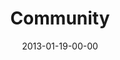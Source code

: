 ---
layout: message
category: message
series: "Saints & Scoundrels"
title: "Community"
date: 2013-01-19-00-00
message_id: 764
audio: "http://s3.amazonaws.com/crossroads-media/messages/audio/saintsandscoundrels-03.mp3"
audio-duration: "41:24"
program: "http://s3.amazonaws.com/crossroads-media/documents/01_19-20_13Program_LO.pdf"
description: "Chuck Mingo talks about how the church is all about people."
video: "http://s3.amazonaws.com/crossroads-media/messages/video/saintsandscoundrels-03.mp4"
video-duration: "41:37"
video-image: "http://s3.amazonaws.com/crossroads-media/images/saintsandscoundrels-03-still.jpg"
tag: 
 - mingo
 - community
 - program
 - community-groups
explicit: false
---